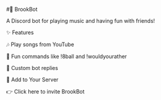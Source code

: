 #🎵 BrookBot

A Discord bot for playing music and having fun with friends!

✨ Features

🎶 Play songs from YouTube

🎲 Fun commands like !8ball and !wouldyourather

💬 Custom bot replies

🚀 Add to Your Server

👉 Click here to invite BrookBot
